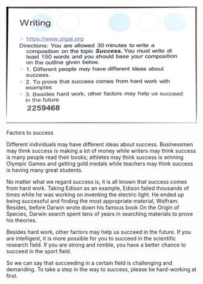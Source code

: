 ![](./images/2020-12-04-22-54-36.png)

Factors to success

Different individuals may have different ideas about success. Businessmen may think success is making a lot of money while writers may think success is many people read their books; athletes may think success is winning Olympic Games and getting gold medals while teachers may think success is having many great students.

No matter what we regard success is, it is all known that success comes from hard work. Taking Edison as an example, Edison failed thousands of times while he was working on inventing the electric light. He ended up being successful and finding the most appropriate material, Wolfram. Besides, before Darwin wrote down his famous book On the Origin of Species, Darwin search spent tens of years in searching materials to prove his theories.

Besides hard work, other factors may help us succeed in the future. If you are intelligent, it is more possible for you to succeed in the scientific research field. If you are strong and nimble, you have a better chance to succeed in the sport field.

So we can say that succeeding in a certain field is challenging and demanding. To take a step in the way to success, please be hard-working at first.